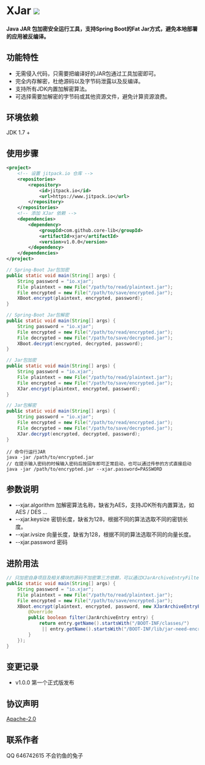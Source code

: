 # **XJar** [![](https://jitpack.io/v/core-lib/xjar.svg)](https://jitpack.io/#core-lib/xjar)
#### Java JAR 包加密安全运行工具，支持Spring Boot的Fat Jar方式，避免本地部署的应用被反编译。

## **功能特性**
* 无需侵入代码，只需要把编译好的JAR包通过工具加密即可。
* 完全内存解密，杜绝源码以及字节码泄露以及反编译。
* 支持所有JDK内置加解密算法。
* 可选择需要加解密的字节码或其他资源文件，避免计算资源浪费。

## **环境依赖**
JDK 1.7 +

## **使用步骤**

```xml
<project>
    <!-- 设置 jitpack.io 仓库 -->
    <repositories>
        <repository>
            <id>jitpack.io</id>
            <url>https://www.jitpack.io</url>
        </repository>
    </repositories>
    <!-- 添加 XJar 依赖 -->
    <dependencies>
        <dependency>
            <groupId>com.github.core-lib</groupId>
            <artifactId>xjar</artifactId>
            <version>v1.0.0</version>
        </dependency>
    </dependencies>
</project>
```

```java
// Spring-Boot Jar包加密
public static void main(String[] args) {
    String password = "io.xjar";
    File plaintext = new File("/path/to/read/plaintext.jar");
    File encrypted = new File("/path/to/save/encrypted.jar");
    XBoot.encrypt(plaintext, encrypted, password);
}
```

```java
// Spring-Boot Jar包解密
public static void main(String[] args) {
    String password = "io.xjar";
    File encrypted = new File("/path/to/read/encrypted.jar");
    File decrypted = new File("/path/to/save/decrypted.jar");
    XBoot.decrypt(encrypted, decrypted, password);
}
```

```java
// Jar包加密
public static void main(String[] args) {
    String password = "io.xjar";
    File plaintext = new File("/path/to/read/plaintext.jar");
    File encrypted = new File("/path/to/save/encrypted.jar");
    XJar.encrypt(plaintext, encrypted, password);
}
```

```java
// Jar包解密
public static void main(String[] args) {
    String password = "io.xjar";
    File encrypted = new File("/path/to/read/encrypted.jar");
    File decrypted = new File("/path/to/save/decrypted.jar");
    XJar.decrypt(encrypted, decrypted, password);
}
```

```text
// 命令行运行JAR
java -jar /path/to/encrypted.jar
// 在提示输入密码的时候输入密码后按回车即可正常启动，也可以通过传参的方式直接启动
java -jar /path/to/encrypted.jar --xjar.password=PASSWORD
```

## **参数说明**
* --xjar.algorithm  加解密算法名称，缺省为AES，支持JDK所有内置算法，如AES / DES ...
* --xjar.keysize    密钥长度，缺省为128，根据不同的算法选取不同的密钥长度。
* --xjar.ivsize     向量长度，缺省为128，根据不同的算法选取不同的向量长度。
* --xjar.password   密码

## **进阶用法**
```java
// 只加密自身项目及相关模块的源码不加密第三方依赖，可以通过XJarArchiveEntryFilter来定制需要加密的JAR包内资源
public static void main(String[] args) {
    String password = "io.xjar";
    File plaintext = new File("/path/to/read/plaintext.jar");
    File encrypted = new File("/path/to/save/encrypted.jar");
    XBoot.encrypt(plaintext, encrypted, password, new XJarArchiveEntryFilter() {
        @Override
        public boolean filter(JarArchiveEntry entry) {
            return entry.getName().startsWith("/BOOT-INF/classes/")
             || entry.getName().startsWith("/BOOT-INF/lib/jar-need-encrypted");
        }
    });
}
```

## 变更记录
* v1.0.0 第一个正式版发布

## 协议声明
[Apache-2.0](http://www.apache.org/licenses/LICENSE-2.0)

## 联系作者
QQ 646742615 不会钓鱼的兔子